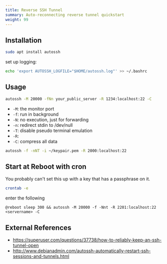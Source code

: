 ```yaml
---
title: Reverse SSH Tunnel
summary: Auto-reconnecting reverse tunnel quickstart
weight: 99
---
```


## Installation

```bash
sudo apt install autossh
```

set up logging:

```bash
echo 'export AUTOSSH_LOGFILE="$HOME/autossh.log"' >> ~/.bashrc
```

## Usage

```bash
autossh -M 20000 -fNn your_public_server -R 1234:localhost:22 -C
```

* ```-M```: the monitor port
* ```-f```: run in background
* ```-N```: no execution, just for forwarding
* ```-n```: redirect stdin to /dev/null
* ```-T```: disable pseudo terminal emulation
* ```-R```: 
* ```-C```: compress all data

```bash
autossh -f -nNT -i ~/keypair.pem -R 2000:localhost:22
```

## Start at Reboot with cron

<div class="alert alert-warning">
You probably can't set this up with a key that has a passphrase on it.
</div>

```bash
crontab -e
```

enter the following

```
@reboot sleep 300 && autossh -M 20000 -f -Nnt -R 2201:localhost:22 <servername> -C
```

## External References

* <https://superuser.com/questions/37738/how-to-reliably-keep-an-ssh-tunnel-open>
* <http://www.debianadmin.com/autossh-automatically-restart-ssh-sessions-and-tunnels.html>
